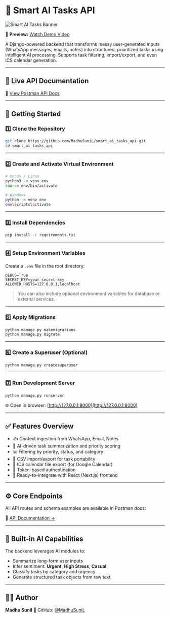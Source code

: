 # 🧠 Smart AI Tasks API

![Smart AI Tasks Banner](https://github.com/user-attachments/assets/13eb3fbe-ee10-419c-b9f9-234381079c28)

🎥 **Preview:** [Watch Demo Video](https://drive.google.com/file/d/1tzWPgDr1_kMtZitP_WCB9lPA-Hlx3DB1/view?usp=sharing)

A Django-powered backend that transforms messy user-generated inputs (WhatsApp messages, emails, notes) into structured, prioritized tasks using intelligent AI processing. Supports task filtering, import/export, and even ICS calendar generation.

---

## 📍 Live API Documentation

📄 [View Postman API Docs](https://documenter.getpostman.com/view/38405494/2sB34cnhXn)

---

## 🚀 Getting Started

### 1️⃣ Clone the Repository

```bash
git clone https://github.com/MadhuSuniL/smart_ai_tasks_api.git
cd smart_ai_tasks_api
````

---

### 2️⃣ Create and Activate Virtual Environment

```bash
# macOS / Linux
python3 -m venv env
source env/bin/activate

# Windows
python -m venv env
env\Scripts\activate
```

---

### 3️⃣ Install Dependencies

```bash
pip install -r requirements.txt
```

---

### 4️⃣ Setup Environment Variables

Create a `.env` file in the root directory:

```env
DEBUG=True
SECRET_KEY=your-secret-key
ALLOWED_HOSTS=127.0.0.1,localhost
```

> You can also include optional environment variables for database or external services.

---

### 5️⃣ Apply Migrations

```bash
python manage.py makemigrations
python manage.py migrate
```

---

### 6️⃣ Create a Superuser (Optional)

```bash
python manage.py createsuperuser
```

---

### 7️⃣ Run Development Server

```bash
python manage.py runserver
```

🌐 Open in browser: [http://127.0.0.1:8000](http://127.0.0.1:8000)

---

## ✅ Features Overview

* ✍️ Context ingestion from WhatsApp, Email, Notes
* 🧠 AI-driven task summarization and priority scoring
* 📊 Filtering by priority, status, and category
* 📎 CSV import/export for task portability
* 📅 ICS calendar file export (for Google Calendar)
* 🔐 Token-based authentication
* 🚀 Ready-to-integrate with React (Next.js) frontend

---

## ⚙️ Core Endpoints

All API routes and schema examples are available in Postman docs:

📑 [API Documentation →](https://documenter.getpostman.com/view/38405494/2sB34cnhXn)

---

## 🤖 Built-in AI Capabilities

The backend leverages AI modules to:

* Summarize long-form user inputs
* Infer sentiment: **Urgent**, **High Stress**, **Casual**
* Classify tasks by category and urgency
* Generate structured task objects from raw text

---

## 👨‍💻 Author

**Madhu Sunil**
🔗 GitHub: [@MadhuSuniL](https://github.com/MadhuSuniL)

